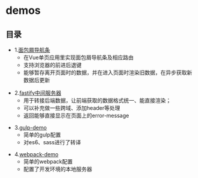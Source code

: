 # demos

## 目录

<!-- -- 2017-12-17 -->
- 1.[面包屑导航条](https://github.com/ZhenHe17/demos/tree/master/breadcrumb-demo) 
  - 在Vue单页应用里实现面包屑导航条及相应路由
  - 支持浏览器的前进后退键
  - 能够暂存离开页面时的数据，并在进入页面时渲染旧数据，在异步获取新数据后更新
<!-- -- 2018-1-16 -->
- 2.[fastify中间服务器](https://github.com/ZhenHe17/demos/tree/master/fastify-middle-server-demo) 
  - 用于转接后端数据，让前端获取的数据格式统一、能直接渲染；
  - 可以补充做一些跨域、添加header等处理
  - 返回能够直接显示在页面上的error-message
<!-- -- 2018-1-16 -->
- 3.[gulp-demo](https://github.com/ZhenHe17/demos/tree/master/gulp-demo) 
  - 简单的gulp配置
  - 对es6、sass进行了转译
<!-- -- 2018-1-16 -->
- 4.[webpack-demo](https://github.com/ZhenHe17/demos/tree/master/webpack-demo) 
  - 简单的webpack配置
  - 配置了开发环境的本地服务器
